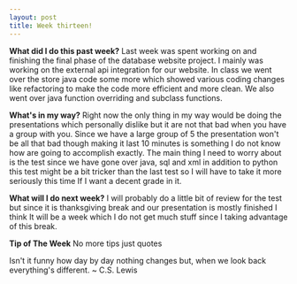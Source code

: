 ```yaml
---
layout: post
title: Week thirteen!
---
```


**What did I do this past week?** 
Last week was spent working on and finishing the final phase of the database website project. I mainly was working on the external api integration for our website. In class we went over the store java code some more which showed various coding changes like refactoring to make the code more efficient and more clean. We also went over java function overriding and subclass functions. 


**What's in my way?** 
Right now the only thing in my way would be doing the presentations which personally dislike but it are not that bad when you have a group with you. Since we have a large group of 5 the presentation won't be all that bad though making it last 10 minutes is something I  do not know how are going to accomplish exactly. The main thing I need to worry about is the test since we have gone over java, sql and xml in addition to python this test might be a bit tricker than the last test so I will have to take it more seriously this time If I want a decent grade in it.


**What will I do next week?** 
I will probably do a little bit of review for the test but since it is thanksgiving break and our presentation is mostly finished I think It will be a week which I do not get much stuff since I taking advantage of this break.


**Tip of The Week** 
No more tips just quotes


Isn't it funny how day by day nothing changes but, when we look back everything's different.
~ C.S. Lewis